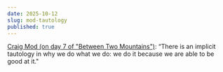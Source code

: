 ```yaml
---
date: 2025-10-12
slug: mod-tautology
published: true
---
```

[Craig Mod (on day 7 of "Between Two Mountains")](https://craigmod.com/ridgeline/216/): “There is an implicit tautology in why we do what we do: we do it because we are able to be good at it."